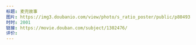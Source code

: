 ```yaml
---
标题: 麦兜故事
图片: https://img3.doubanio.com/view/photo/s_ratio_poster/public/p804938713.webp
时时: 2001
链接: https://movie.douban.com/subject/1302476/
评价:
---
```


